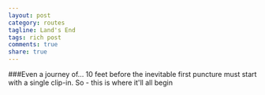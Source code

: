 ```yaml
---
layout: post
category: routes
tagline: Land's End
tags: rich post
comments: true
share: true
---
```


###Even a journey of...
10 feet before the inevitable <i class ="icon-wrench"></i> first puncture must start with a single clip-in.
So - this is where it'll all begin

